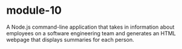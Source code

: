 # module-10
A Node.js command-line application that takes in information about employees on a software engineering team and generates an HTML webpage that displays summaries for each person.
